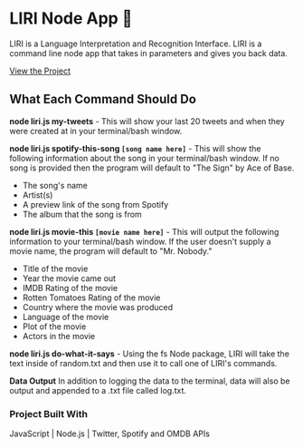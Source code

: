 # LIRI Node App :robot:
LIRI is a Language Interpretation and Recognition Interface. LIRI is a command line node app that takes in parameters and gives you back data.

[View the Project](https://github.com/kiacone/Homework/tree/master/Liri-Node-App)

## What Each Command Should Do

**node liri.js my-tweets** - This will show your last 20 tweets and when they were created at in your terminal/bash window.

**node liri.js spotify-this-song `[song name here]`** - This will show the following information about the song in your terminal/bash window. If no song is provided then the program will default to "The Sign" by Ace of Base.

* The song's name
* Artist(s)
* A preview link of the song from Spotify
* The album that the song is from

**node liri.js movie-this `[movie name here]`** - This will output the following information to your terminal/bash window. If the user doesn't supply a movie name, the program will default to "Mr. Nobody."

* Title of the movie
* Year the movie came out
* IMDB Rating of the movie
* Rotten Tomatoes Rating of the movie
* Country where the movie was produced
* Language of the movie
* Plot of the movie
* Actors in the movie

**node liri.js do-what-it-says** - Using the fs Node package, LIRI will take the text inside of random.txt and then use it to call one of LIRI's commands.

**Data Output**
In addition to logging the data to the terminal, data will also be output and appended to a .txt file called log.txt.

### Project Built With

JavaScript | Node.js | Twitter, Spotify and OMDB APIs
